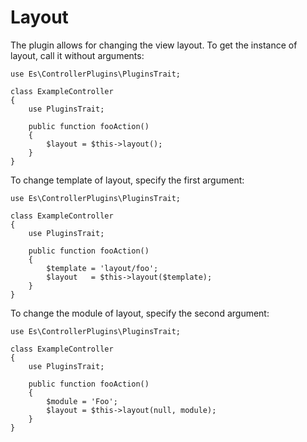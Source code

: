 Layout
======

The plugin allows for changing the view layout.
To get the instance of layout, call it without arguments:
```
use Es\ControllerPlugins\PluginsTrait;

class ExampleController
{
    use PluginsTrait;

    public function fooAction()
    {
        $layout = $this->layout();
    }
}
```

To change template of layout, specify the first argument:
```
use Es\ControllerPlugins\PluginsTrait;

class ExampleController
{
    use PluginsTrait;

    public function fooAction()
    {
        $template = 'layout/foo';
        $layout   = $this->layout($template);
    }
}
```
To change the module of layout, specify the second argument:
```
use Es\ControllerPlugins\PluginsTrait;

class ExampleController
{
    use PluginsTrait;

    public function fooAction()
    {
        $module = 'Foo';
        $layout = $this->layout(null, module);
    }
}
```

